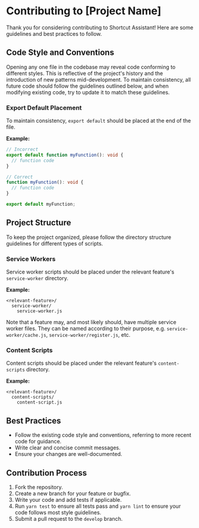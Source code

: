 # Contributing to [Project Name]

Thank you for considering contributing to Shortcut Assistant! Here are some guidelines and best practices to follow.

## Code Style and Conventions

Opening any one file in the codebase may reveal code conforming to different styles. This is reflective
of the project's history and the introduction of new patterns mid-development. To maintain consistency,
all future code should follow the guidelines outlined below, and when modifying existing code, try to
update it to match these guidelines.

### Export Default Placement

To maintain consistency, `export default` should be placed at the end of the file. 

**Example:**

```typescript
// Incorrect
export default function myFunction(): void {
  // function code
}

// Correct
function myFunction(): void {
  // function code
}

export default myFunction;
```

## Project Structure

To keep the project organized, please follow the directory structure guidelines for different types of scripts.

### Service Workers

Service worker scripts should be placed under the relevant feature's `service-worker` directory.

**Example:**
```
<relevant-feature>/
  service-worker/
    service-worker.js
```

Note that a feature may, and most likely should, have multiple service worker files. They can be named
according to their purpose, e.g. `service-worker/cache.js`, `service-worker/register.js`, etc.

### Content Scripts

Content scripts should be placed under the relevant feature's `content-scripts` directory.

**Example:**
```
<relevant-feature>/
  content-scripts/
    content-script.js
```

## Best Practices

- Follow the existing code style and conventions, referring to more recent code for guidance.
- Write clear and concise commit messages.
- Ensure your changes are well-documented.

## Contribution Process

1. Fork the repository.
2. Create a new branch for your feature or bugfix.
3. Write your code and add tests if applicable.
4. Run `yarn test` to ensure all tests pass and `yarn lint` to ensure your code follows most style guidelines.
4. Submit a pull request to the `develop` branch.
